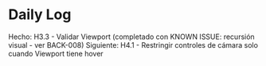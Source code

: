 ﻿# Daily Log

Hecho: H3.3 - Validar Viewport (completado con KNOWN ISSUE: recursión visual - ver BACK-008)
Siguiente: H4.1 - Restringir controles de cámara solo cuando Viewport tiene hover


